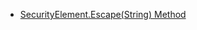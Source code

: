 * [SecurityElement.Escape(String) Method](https://learn.microsoft.com/en-us/dotnet/api/system.security.securityelement.escape?redirectedfrom=MSDN&view=net-7.0#System_Security_SecurityElement_Escape_System_String_)